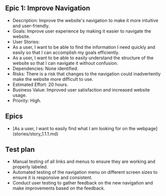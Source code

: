 ## Epic 1: Improve Navigation

* Description: Improve the website's navigation to make it more intuitive and user-friendly.
* Goals: Improve user experience by making it easier to navigate the website.
* User Stories:
* As a user, I want to be able to find the information I need quickly and easily so that I can accomplish my goals efficiently.
* As a user, I want to be able to easily understand the structure of the website so that I can navigate it without confusion.
* Dependencies: None identified.
* Risks: There is a risk that changes to the navigation could inadvertently make the website more difficult to use.
* Estimated Effort: 20 hours.
* Business Value: Improved user satisfaction and increased website usage.
* Priority: High.

## Epics
* [As a user, I want to easily find what I am looking for on the webpage] (stories/story_1.1.1.md)

## Test plan
* Manual testing of all links and menus to ensure they are working and properly labeled.
* Automated testing of the navigation menu on different screen sizes to ensure it is responsive and consistent.
* Conduct user testing to gather feedback on the new navigation and make improvements based on the feedback.
